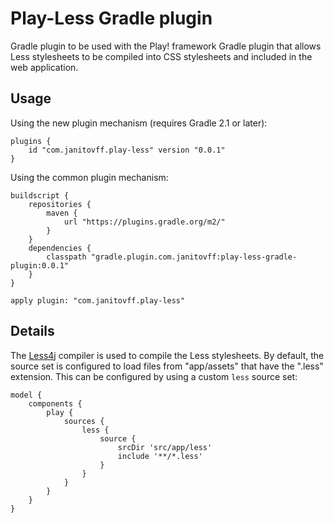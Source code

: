 # Play-Less Gradle plugin

Gradle plugin to be used with the Play! framework Gradle plugin that allows Less
stylesheets to be compiled into CSS stylesheets and included in the web
application.

## Usage

Using the new plugin mechanism (requires Gradle 2.1 or later):

    plugins {
        id "com.janitovff.play-less" version "0.0.1"
    }

Using the common plugin mechanism:

    buildscript {
        repositories {
            maven {
                url "https://plugins.gradle.org/m2/"
            }
        }
        dependencies {
            classpath "gradle.plugin.com.janitovff:play-less-gradle-plugin:0.0.1"
        }
    }

    apply plugin: "com.janitovff.play-less"

## Details

The [Less4j](https://github.com/SomMeri/less4j) compiler is used to compile the
Less stylesheets. By default, the source set is configured to load files from
"app/assets" that have the ".less" extension. This can be configured by using a
custom `less` source set:

    model {
        components {
            play {
                sources {
                    less {
                        source {
                            srcDir 'src/app/less'
                            include '**/*.less'
                        }
                    }
                }
            }
        }
    }

